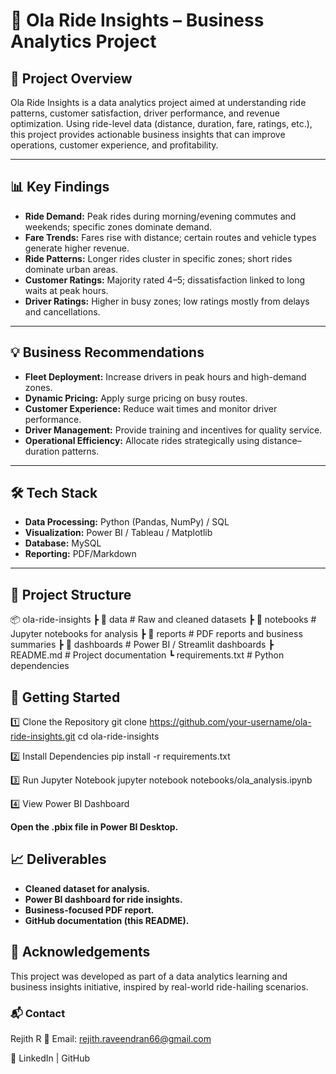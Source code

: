 # 🚖 Ola Ride Insights – Business Analytics Project  

## 📌 Project Overview  
Ola Ride Insights is a data analytics project aimed at understanding ride patterns, customer satisfaction, driver performance, and revenue optimization. Using ride-level data (distance, duration, fare, ratings, etc.), this project provides actionable business insights that can improve operations, customer experience, and profitability.  

---

## 📊 Key Findings  
- **Ride Demand:** Peak rides during morning/evening commutes and weekends; specific zones dominate demand.  
- **Fare Trends:** Fares rise with distance; certain routes and vehicle types generate higher revenue.  
- **Ride Patterns:** Longer rides cluster in specific zones; short rides dominate urban areas.  
- **Customer Ratings:** Majority rated 4–5; dissatisfaction linked to long waits at peak hours.  
- **Driver Ratings:** Higher in busy zones; low ratings mostly from delays and cancellations.  

---

## 💡 Business Recommendations  
- **Fleet Deployment:** Increase drivers in peak hours and high-demand zones.  
- **Dynamic Pricing:** Apply surge pricing on busy routes.  
- **Customer Experience:** Reduce wait times and monitor driver performance.  
- **Driver Management:** Provide training and incentives for quality service.  
- **Operational Efficiency:** Allocate rides strategically using distance–duration patterns.  

---

## 🛠️ Tech Stack  
- **Data Processing:** Python (Pandas, NumPy) / SQL  
- **Visualization:** Power BI / Tableau / Matplotlib  
- **Database:** MySQL  
- **Reporting:** PDF/Markdown  

---

## 📂 Project Structure  
📦 ola-ride-insights
 ┣ 📂 data              # Raw and cleaned datasets
 ┣ 📂 notebooks         # Jupyter notebooks for analysis
 ┣ 📂 reports           # PDF reports and business summaries
 ┣ 📂 dashboards        # Power BI / Streamlit dashboards
 ┣ README.md            # Project documentation
 ┗ requirements.txt     # Python dependencies

 ## 🚀 Getting Started
1️⃣ Clone the Repository
git clone https://github.com/your-username/ola-ride-insights.git
cd ola-ride-insights

2️⃣ Install Dependencies
pip install -r requirements.txt

3️⃣ Run Jupyter Notebook
jupyter notebook notebooks/ola_analysis.ipynb

4️⃣ View Power BI Dashboard

**Open the .pbix file in Power BI Desktop.**

## 📈 Deliverables

- **Cleaned dataset for analysis.**
- **Power BI dashboard for ride insights.**
- **Business-focused PDF report.**
- **GitHub documentation (this README).**

##  🙌 Acknowledgements

This project was developed as part of a data analytics learning and business insights initiative, inspired by real-world ride-hailing scenarios.

### 📬 Contact

Rejith R
📧 Email: rejith.raveendran66@gmail.com

🔗 LinkedIn | GitHub
